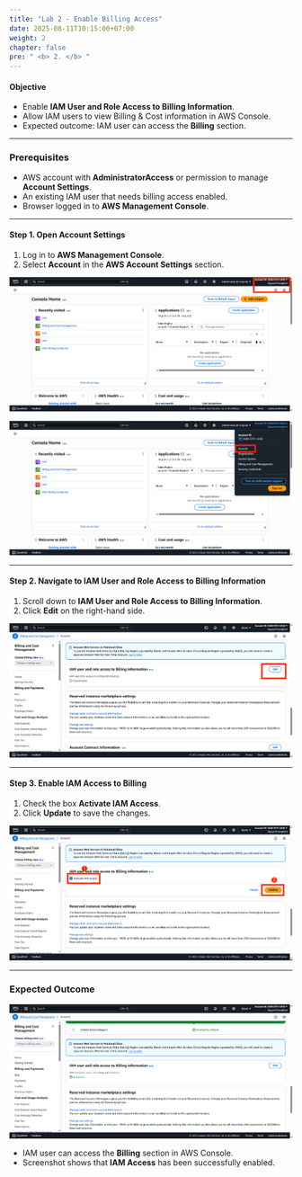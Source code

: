 ```yaml
---
title: "Lab 2 - Enable Billing Access"
date: 2025-08-11T10:15:00+07:00
weight: 2
chapter: false
pre: " <b> 2. </b> "
---
```


#### Objective
- Enable **IAM User and Role Access to Billing Information**.
- Allow IAM users to view Billing & Cost information in AWS Console.
- Expected outcome: IAM user can access the **Billing** section.

---

### Prerequisites
- AWS account with **AdministratorAccess** or permission to manage **Account Settings**.
- An existing IAM user that needs billing access enabled.
- Browser logged in to **AWS Management Console**.

---

#### Step 1. Open Account Settings
1. Log in to **AWS Management Console**.  
2. Select **Account** in the **AWS Account Settings** section.

![Error Picture](/static/images/AWS-Pic/accout.png)

![Error Picture](/static/images/AWS-Pic/click-accout.png)

---

#### Step 2. Navigate to IAM User and Role Access to Billing Information
1. Scroll down to **IAM User and Role Access to Billing Information**.
2. Click **Edit** on the right-hand side.

![Error Picture](/static/images/AWS-Pic/billing-edit.png)

---

#### Step 3. Enable IAM Access to Billing
1. Check the box **Activate IAM Access**.
2. Click **Update** to save the changes.

![Error Picture](/static/images/AWS-Pic/billing-activate.png)

---

### Expected Outcome
![Error Picture](/static/images/AWS-Pic/billing-done.png)

- IAM user can access the **Billing** section in AWS Console.
- Screenshot shows that **IAM Access** has been successfully enabled.
